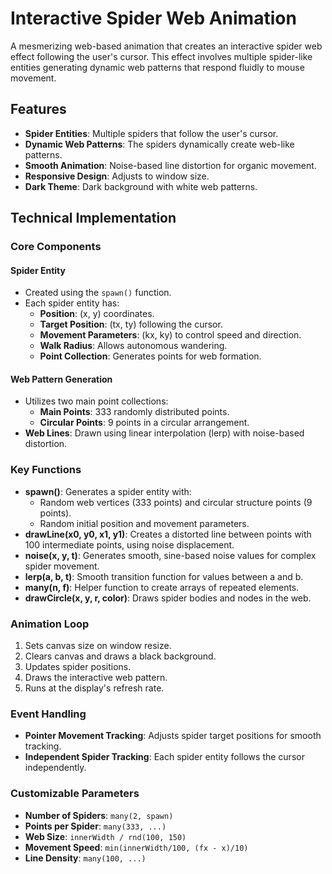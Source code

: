 # Interactive Spider Web Animation

A mesmerizing web-based animation that creates an interactive spider web effect following the user's cursor. This effect involves multiple spider-like entities generating dynamic web patterns that respond fluidly to mouse movement.

## Features

- **Spider Entities**: Multiple spiders that follow the user's cursor.
- **Dynamic Web Patterns**: The spiders dynamically create web-like patterns.
- **Smooth Animation**: Noise-based line distortion for organic movement.
- **Responsive Design**: Adjusts to window size.
- **Dark Theme**: Dark background with white web patterns.

## Technical Implementation

### Core Components

#### Spider Entity
- Created using the `spawn()` function.
- Each spider entity has:
  - **Position**: (x, y) coordinates.
  - **Target Position**: (tx, ty) following the cursor.
  - **Movement Parameters**: (kx, ky) to control speed and direction.
  - **Walk Radius**: Allows autonomous wandering.
  - **Point Collection**: Generates points for web formation.

#### Web Pattern Generation
- Utilizes two main point collections:
  - **Main Points**: 333 randomly distributed points.
  - **Circular Points**: 9 points in a circular arrangement.
- **Web Lines**: Drawn using linear interpolation (lerp) with noise-based distortion.

### Key Functions

- **spawn()**: Generates a spider entity with:
  - Random web vertices (333 points) and circular structure points (9 points).
  - Random initial position and movement parameters.
- **drawLine(x0, y0, x1, y1)**: Creates a distorted line between points with 100 intermediate points, using noise displacement.
- **noise(x, y, t)**: Generates smooth, sine-based noise values for complex spider movement.
- **lerp(a, b, t)**: Smooth transition function for values between a and b.
- **many(n, f)**: Helper function to create arrays of repeated elements.
- **drawCircle(x, y, r, color)**: Draws spider bodies and nodes in the web.

### Animation Loop

1. Sets canvas size on window resize.
2. Clears canvas and draws a black background.
3. Updates spider positions.
4. Draws the interactive web pattern.
5. Runs at the display's refresh rate.

### Event Handling

- **Pointer Movement Tracking**: Adjusts spider target positions for smooth tracking.
- **Independent Spider Tracking**: Each spider entity follows the cursor independently.

### Customizable Parameters

- **Number of Spiders**: `many(2, spawn)`
- **Points per Spider**: `many(333, ...)`
- **Web Size**: `innerWidth / rnd(100, 150)`
- **Movement Speed**: `min(innerWidth/100, (fx - x)/10)`
- **Line Density**: `many(100, ...)`

